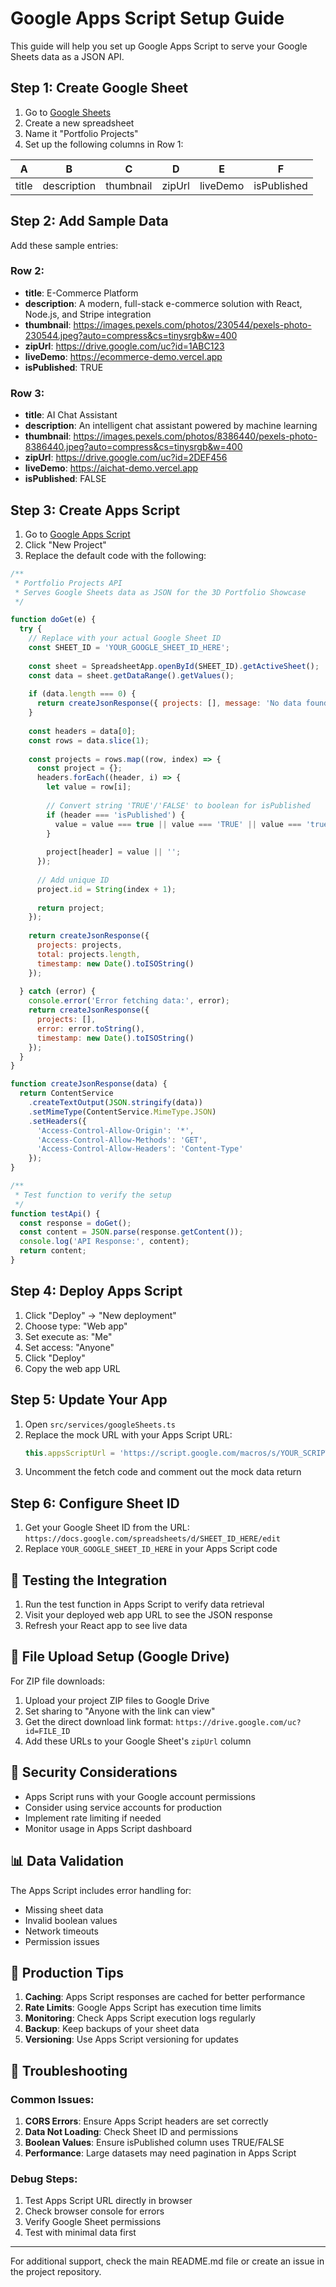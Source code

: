# Google Apps Script Setup Guide

This guide will help you set up Google Apps Script to serve your Google Sheets data as a JSON API.

## Step 1: Create Google Sheet

1. Go to [Google Sheets](https://sheets.google.com)
2. Create a new spreadsheet
3. Name it "Portfolio Projects"
4. Set up the following columns in Row 1:

| A | B | C | D | E | F |
|---|---|---|---|---|---|
| title | description | thumbnail | zipUrl | liveDemo | isPublished |

## Step 2: Add Sample Data

Add these sample entries:

### Row 2:
- **title**: E-Commerce Platform
- **description**: A modern, full-stack e-commerce solution with React, Node.js, and Stripe integration
- **thumbnail**: https://images.pexels.com/photos/230544/pexels-photo-230544.jpeg?auto=compress&cs=tinysrgb&w=400
- **zipUrl**: https://drive.google.com/uc?id=1ABC123
- **liveDemo**: https://ecommerce-demo.vercel.app
- **isPublished**: TRUE

### Row 3:
- **title**: AI Chat Assistant
- **description**: An intelligent chat assistant powered by machine learning
- **thumbnail**: https://images.pexels.com/photos/8386440/pexels-photo-8386440.jpeg?auto=compress&cs=tinysrgb&w=400
- **zipUrl**: https://drive.google.com/uc?id=2DEF456
- **liveDemo**: https://aichat-demo.vercel.app
- **isPublished**: FALSE

## Step 3: Create Apps Script

1. Go to [Google Apps Script](https://script.google.com)
2. Click "New Project"
3. Replace the default code with the following:

```javascript
/**
 * Portfolio Projects API
 * Serves Google Sheets data as JSON for the 3D Portfolio Showcase
 */

function doGet(e) {
  try {
    // Replace with your actual Google Sheet ID
    const SHEET_ID = 'YOUR_GOOGLE_SHEET_ID_HERE';
    
    const sheet = SpreadsheetApp.openById(SHEET_ID).getActiveSheet();
    const data = sheet.getDataRange().getValues();
    
    if (data.length === 0) {
      return createJsonResponse({ projects: [], message: 'No data found' });
    }
    
    const headers = data[0];
    const rows = data.slice(1);
    
    const projects = rows.map((row, index) => {
      const project = {};
      headers.forEach((header, i) => {
        let value = row[i];
        
        // Convert string 'TRUE'/'FALSE' to boolean for isPublished
        if (header === 'isPublished') {
          value = value === true || value === 'TRUE' || value === 'true';
        }
        
        project[header] = value || '';
      });
      
      // Add unique ID
      project.id = String(index + 1);
      
      return project;
    });
    
    return createJsonResponse({ 
      projects: projects,
      total: projects.length,
      timestamp: new Date().toISOString()
    });
    
  } catch (error) {
    console.error('Error fetching data:', error);
    return createJsonResponse({ 
      projects: [], 
      error: error.toString(),
      timestamp: new Date().toISOString()
    });
  }
}

function createJsonResponse(data) {
  return ContentService
    .createTextOutput(JSON.stringify(data))
    .setMimeType(ContentService.MimeType.JSON)
    .setHeaders({
      'Access-Control-Allow-Origin': '*',
      'Access-Control-Allow-Methods': 'GET',
      'Access-Control-Allow-Headers': 'Content-Type'
    });
}

/**
 * Test function to verify the setup
 */
function testApi() {
  const response = doGet();
  const content = JSON.parse(response.getContent());
  console.log('API Response:', content);
  return content;
}
```

## Step 4: Deploy Apps Script

1. Click "Deploy" → "New deployment"
2. Choose type: "Web app"
3. Set execute as: "Me"
4. Set access: "Anyone"
5. Click "Deploy"
6. Copy the web app URL

## Step 5: Update Your App

1. Open `src/services/googleSheets.ts`
2. Replace the mock URL with your Apps Script URL:
   ```typescript
   this.appsScriptUrl = 'https://script.google.com/macros/s/YOUR_SCRIPT_ID/exec';
   ```
3. Uncomment the fetch code and comment out the mock data return

## Step 6: Configure Sheet ID

1. Get your Google Sheet ID from the URL: 
   `https://docs.google.com/spreadsheets/d/SHEET_ID_HERE/edit`
2. Replace `YOUR_GOOGLE_SHEET_ID_HERE` in your Apps Script code

## 🔄 Testing the Integration

1. Run the test function in Apps Script to verify data retrieval
2. Visit your deployed web app URL to see the JSON response
3. Refresh your React app to see live data

## 📝 File Upload Setup (Google Drive)

For ZIP file downloads:

1. Upload your project ZIP files to Google Drive
2. Set sharing to "Anyone with the link can view"
3. Get the direct download link format:
   `https://drive.google.com/uc?id=FILE_ID`
4. Add these URLs to your Google Sheet's `zipUrl` column

## 🔐 Security Considerations

- Apps Script runs with your Google account permissions
- Consider using service accounts for production
- Implement rate limiting if needed
- Monitor usage in Apps Script dashboard

## 📊 Data Validation

The Apps Script includes error handling for:
- Missing sheet data
- Invalid boolean values
- Network timeouts
- Permission issues

## 🚀 Production Tips

1. **Caching**: Apps Script responses are cached for better performance
2. **Rate Limits**: Google Apps Script has execution time limits
3. **Monitoring**: Check Apps Script execution logs regularly
4. **Backup**: Keep backups of your sheet data
5. **Versioning**: Use Apps Script versioning for updates

## 🔧 Troubleshooting

### Common Issues:

1. **CORS Errors**: Ensure Apps Script headers are set correctly
2. **Data Not Loading**: Check Sheet ID and permissions
3. **Boolean Values**: Ensure isPublished column uses TRUE/FALSE
4. **Performance**: Large datasets may need pagination in Apps Script

### Debug Steps:

1. Test Apps Script URL directly in browser
2. Check browser console for errors
3. Verify Google Sheet permissions
4. Test with minimal data first

---

For additional support, check the main README.md file or create an issue in the project repository.